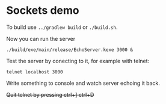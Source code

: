 # Sockets demo

To build use `../gradlew build` or `./build.sh`.

Now you can run the server 

    ./build/exe/main/release/EchoServer.kexe 3000 &

Test the server by conecting to it, for example with telnet:

    telnet localhost 3000

Write something to console and watch server echoing it back.

~~Quit telnet by pressing ctrl+] ctrl+D~~

